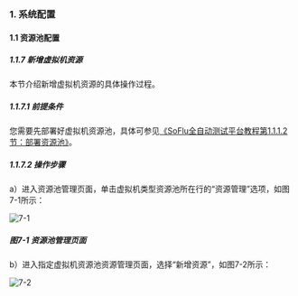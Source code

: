 ### 1. 系统配置

#### 1.1 资源池配置

##### 1.1.7 新增虚拟机资源

本节介绍新增虚拟机资源的具体操作过程。

##### 1.1.7.1 前提条件

您需要先部署好虚拟机资源池，具体可参见[《SoFlu全自动测试平台教程第1.1.1.2节：部署资源池》](https://gitee.com/feisuanyz/SoFlu-adp/blob/master/SoFlu%E5%85%A8%E8%87%AA%E5%8A%A8%E6%B5%8B%E8%AF%95%E5%B9%B3%E5%8F%B0%E6%95%99%E7%A8%8B/1.%20%E7%B3%BB%E7%BB%9F%E9%85%8D%E7%BD%AE/1.%20%E8%B5%84%E6%BA%90%E6%B1%A0%E9%85%8D%E7%BD%AE/2.%20%E9%83%A8%E7%BD%B2%E8%B5%84%E6%BA%90%E6%B1%A0.md)。

##### 1.1.7.2 操作步骤

a）进入资源池管理页面，单击虚拟机类型资源池所在行的“资源管理”选项，如图7-1所示：

![7-1](https://www.feisuanyz.com/fstest/xtpz/source_008.png)

##### 图7-1 资源池管理页面

b）进入指定虚拟机资源池资源管理页面，选择“新增资源”，如图7-2所示：

![7-2](https://www.feisuanyz.com/fstest/xtpz/source_009.png)
